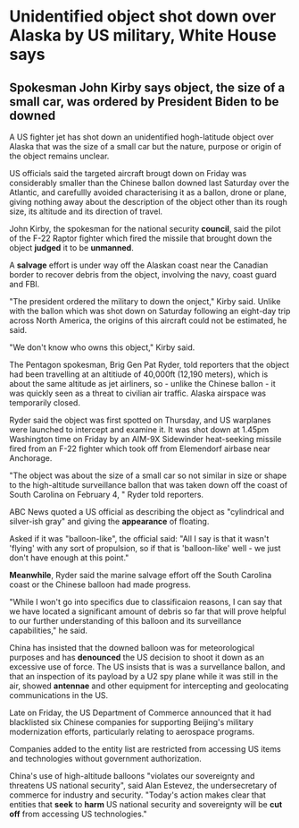# **Unidentified** object shot down over Alaska by US military, White House says

## **Spokesman** John Kirby says object, the size of a small car, was ordered by President Biden to be **downed**

A US fighter jet has shot down an unidentified hogh-latitude object over Alaska that was the size of a small car but the nature, purpose or origin of the object remains unclear.

US officials said the targeted aircraft brougt down on Friday was considerably smaller than the Chinese ballon downed last Saturday over the Atlantic, and carefullly avoided characterising it as a ballon, drone or plane, giving nothing away about the description of the object other than its rough size, its altitude and its direction of travel.

John Kirby, the spokesman for the national security **council**, said the pilot of the F-22 Raptor fighter which fired the missile that brought down the object **judged** it to be  **unmanned**.

A **salvage** effort is under way off the Alaskan coast near the Canadian border to recover debris from the object, involving the navy, coast guard and FBI.

"The president ordered the military to down the onject," Kirby said. Unlike with the ballon which was shot down on Saturday following an eight-day trip across North America, the origins of this aircraft could not be estimated, he said.

"We don't know who owns this object," Kirby said.

The Pentagon spokesman, Brig Gen Pat Ryder, told reporters that the object had been travelling at an altitiude of 40,000ft (12,190 meters), which is about the same altitude as jet airliners, so - unlike the Chinese ballon - it was quickly seen as a threat to civilian air traffic. Alaska airspace was temporarily closed.

Ryder said the object was first spotted on Thursday, and US warplanes were launched to intercept and examine it. It was shot down at 1.45pm Washington time on Friday by an AIM-9X Sidewinder heat-seeking missile fired from an F-22 fighter which took off from Elemendorf airbase near Anchorage.

"The object was about the size of a small car so not similar in size or shape to the high-altitude surveillance ballon that was taken down off the coast of South Carolina on February 4, " Ryder told reporters.

ABC News quoted a US official as describing the object as "cylindrical and silver-ish gray" and giving the **appearance** of floating.

Asked if it was "balloon-like", the official said: "All I say is that it wasn't 'flying' with any sort of propulsion, so if that is 'balloon-like' well - we just don't have enough at this point."

**Meanwhile**, Ryder said the marine salvage effort off the South Carolina coast or the Chinese balloon had made progress.

"While I won't go into specifics due to classificaion reasons, I can say that we have located a significant amount of debris so far that will prove helpful to our further understanding of this balloon and its surveillance capabilities," he said.

China has insisted that the downed balloon was for meteorological purposes and has **denounced** the US decision to shoot it down as an excessive use of force. The US insists that is was a survellance ballon, and that an inspection of its payload by a U2 spy plane while it was still in the air, showed **antennae** and other equipment for intercepting and geolocating communications in the US.

Late on Friday, the US Department of Commerce announced that it had blacklisted six Chinese companies for supporting Beijing's military modernization efforts, particularly relating to aerospace programs.

Companies added to the entity list are restricted from accessing US items and technologies without government authorization.

China's use of high-altitude balloons "violates our sovereignty and threatens US national security", said Alan Estevez, the undersecretary of commerce for industry and security. "Today's action makes clear that entities that **seek** to **harm** US national security and sovereignty will be **cut off** from accessing US technologies."

